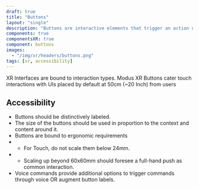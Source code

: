 ```yaml
---
draft: true
title: "Buttons"
layout: "single"
description: "Buttons are interactive elements that trigger an action or an event."
components: true
componentsXR: true
component: buttons
images:
  - "/img/xr/headers/buttons.png"
tags: [xr, accessibility]
---
```


XR Interfaces are bound to interaction types.  Modus XR Buttons cater touch interactions with UIs placed by default at 50cm (~20 Inch) from users

## Accessibility
- Buttons should be distinctively labeled.
- The size of the buttons should be used in proportion to the context and content around it.
- Buttons are bound to ergonomic requirements
- - For Touch, do not scale them below 24mm.
- - Scaling up beyond 60x60mm should foresee a full-hand push as common interaction.
- Voice commands provide additional options to trigger commands through voice OR augment button labels.
